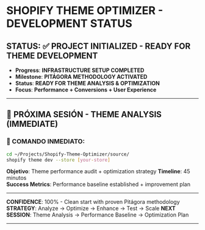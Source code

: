 # SHOPIFY THEME OPTIMIZER - DEVELOPMENT STATUS

## STATUS: ✅ PROJECT INITIALIZED - READY FOR THEME DEVELOPMENT

- **Progress**: **INFRASTRUCTURE SETUP COMPLETED**
- **Milestone**: **PITÁGORA METHODOLOGY ACTIVATED**  
- **Status**: **READY FOR THEME ANALYSIS & OPTIMIZATION**
- **Focus**: **Performance + Conversions + User Experience**

---

## 🎯 PRÓXIMA SESIÓN - THEME ANALYSIS (IMMEDIATE)

### 🚀 COMANDO INMEDIATO:
```bash
cd ~/Projects/Shopify-Theme-Optimizer/source/
shopify theme dev --store [your-store]
```

**Objetivo**: Theme performance audit + optimization strategy
**Timeline**: 45 minutos  
**Success Metrics**: Performance baseline established + improvement plan

---

**CONFIDENCE**: 100% - Clean start with proven Pitágora methodology
**STRATEGY**: Analyze → Optimize → Enhance → Test → Scale
**NEXT SESSION**: Theme Analysis → Performance Baseline → Optimization Plan

---
